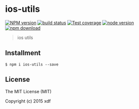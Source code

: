 # ios-utils

[![NPM version][npm-image]][npm-url]
[![build status][travis-image]][travis-url]
[![Test coverage][coveralls-image]][coveralls-url]
[![node version][node-image]][node-url]
[![npm download][download-image]][download-url]

[npm-image]: https://img.shields.io/npm/v/ios-utils.svg?style=flat-square
[npm-url]: https://npmjs.org/package/ios-utils
[travis-image]: https://img.shields.io/travis/macacajs/ios-utils.svg?style=flat-square
[travis-url]: https://travis-ci.org/macacajs/ios-utils
[coveralls-image]: https://img.shields.io/coveralls/macacajs/ios-utils.svg?style=flat-square
[coveralls-url]: https://coveralls.io/r/macacajs/ios-utils?branch=master
[node-image]: https://img.shields.io/badge/node.js-%3E=_0.10-green.svg?style=flat-square
[node-url]: http://nodejs.org/download/
[download-image]: https://img.shields.io/npm/dm/ios-utils.svg?style=flat-square
[download-url]: https://npmjs.org/package/ios-utils

> ios utils

## Installment

```shell
$ npm i ios-utils --save
```

## License

The MIT License (MIT)

Copyright (c) 2015 xdf
